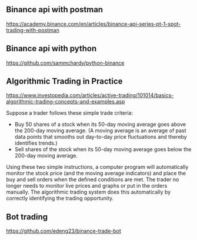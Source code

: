 ## Binance api with postman
https://academy.binance.com/en/articles/binance-api-series-pt-1-spot-trading-with-postman

## Binance api with python
https://github.com/sammchardy/python-binance

## Algorithmic Trading in Practice <br>
https://www.investopedia.com/articles/active-trading/101014/basics-algorithmic-trading-concepts-and-examples.asp

Suppose a trader follows these simple trade criteria:
- Buy 50 shares of a stock when its 50-day moving average goes above the 200-day moving average. (A moving average is an average of past data points that smooths out day-to-day price fluctuations and thereby identifies trends.)  
- Sell shares of the stock when its 50-day moving average goes below the 200-day moving average.

Using these two simple instructions, a computer program will automatically monitor the stock price (and the moving average indicators) and place the buy and sell orders when the defined conditions are met. 
The trader no longer needs to monitor live prices and graphs or put in the orders manually. The algorithmic trading system does this automatically by correctly identifying the trading opportunity. 

## Bot trading
https://github.com/edeng23/binance-trade-bot

